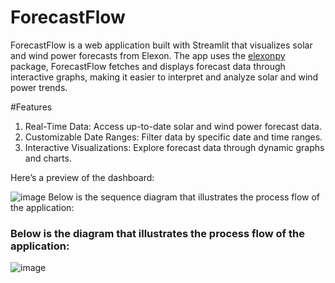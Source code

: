 # ForecastFlow

ForecastFlow is a web application built with Streamlit that visualizes solar and wind power forecasts from Elexon. The app uses the [elexonpy](https://pypi.org/project/elexonpy/) package, ForecastFlow fetches and displays forecast data through interactive graphs, making it easier to interpret and analyze solar and wind power trends.

#Features
1. Real-Time Data: Access up-to-date solar and wind power forecast data.
2. Customizable Date Ranges: Filter data by specific date and time ranges.
3. Interactive Visualizations: Explore forecast data through dynamic graphs and charts.

Here’s a preview of the dashboard: 

![image](https://github.com/user-attachments/assets/3f4b1dfd-af3e-4e70-a05c-21d1feb6546f) Below is the sequence diagram that illustrates the process flow of the application:


### Below is the diagram that illustrates the process flow of the application:

![image](https://github.com/user-attachments/assets/5bece05e-a2dc-4231-8915-419e79436472)


